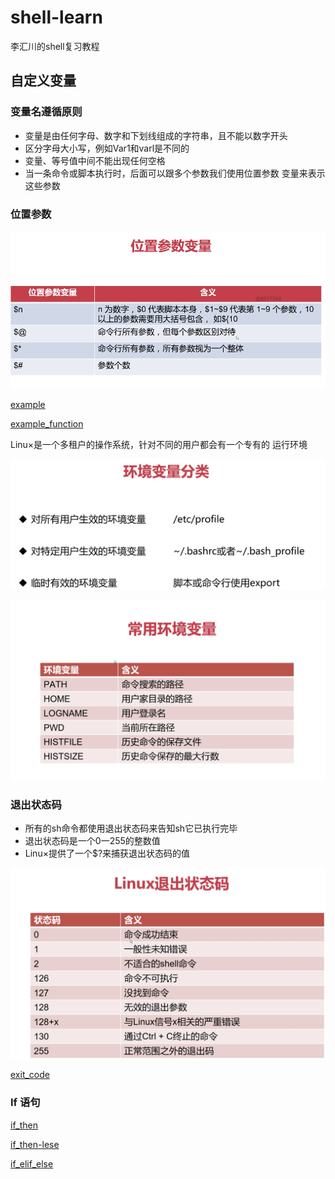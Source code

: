 # shell-learn
李汇川的shell复习教程
## 自定义变量

### 变量名遵循原则 
- 变量是由任何字母、数字和下划线组成的字符串，且不能以数字开头 
- 区分字母大小写，例如Var1和varl是不同的 
- 变量、等号值中间不能出现任何空格
- 当一条命令或脚本执行时，后面可以跟多个参数我们使用位置参数 变量来表示这些参数

### 位置参数

![](./photo/01.png)

[example](./location_var.sh)

[example_function](./func_sh.sh)

Linu×是一个多租户的操作系统，针对不同的用户都会有一个专有的 运行环境

![](./photo/03.png)

![](./photo/02.png)

### 退出状态码

- 所有的sh命令都使用退出状态码来告知sh它已执行完毕 
- 退出状态码是一个0一255的整数值 
- Linu×提供了一个$?来捕获退出状态码的值

![](./photo/04.png)

[exit_code](./exit_code.sh)

### If 语句


[if_then](./if_then.sh)


[if_then-lese](./if_then_else.sh)

[if_elif_else](./if_elif_else.sh)
